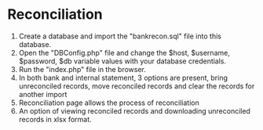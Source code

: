 # Reconciliation

1. Create a database and import the "bankrecon.sql" file into this database.
2. Open the "DBConfig.php" file and change the $host, $username, $password, $db variable values with your database credentials.
3. Run the "index.php" file in the browser.
4. In both bank and internal statement, 3 options are present, bring unreconciled records, move reconciled records and clear the records for another import
5. Reconciliation page allows the process of reconciliation
6. An option of viewing reconciled records and downloading unreconciled records in xlsx format.

